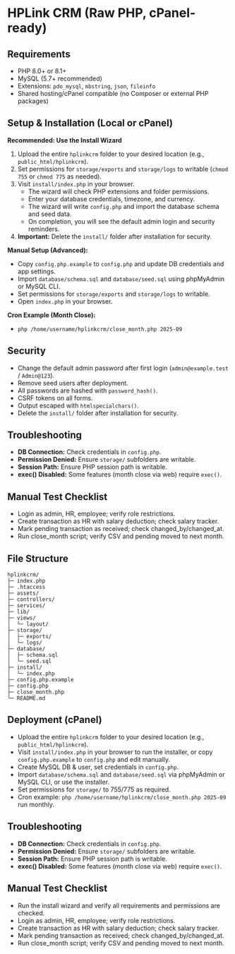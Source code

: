 # HPLink CRM (Raw PHP, cPanel-ready)

## Requirements

- PHP 8.0+ or 8.1+
- MySQL (5.7+ recommended)
- Extensions: `pdo_mysql`, `mbstring`, `json`, `fileinfo`
- Shared hosting/cPanel compatible (no Composer or external PHP packages)

## Setup & Installation (Local or cPanel)

**Recommended: Use the Install Wizard**

1. Upload the entire `hplinkcrm` folder to your desired location (e.g., `public_html/hplinkcrm`).
2. Set permissions for `storage/exports` and `storage/logs` to writable (`chmod 755` or `chmod 775` as needed).
3. Visit `install/index.php` in your browser.
   - The wizard will check PHP extensions and folder permissions.
   - Enter your database credentials, timezone, and currency.
   - The wizard will write `config.php` and import the database schema and seed data.
   - On completion, you will see the default admin login and security reminders.
4. **Important:** Delete the `install/` folder after installation for security.

**Manual Setup (Advanced):**

- Copy `config.php.example` to `config.php` and update DB credentials and app settings.
- Import `database/schema.sql` and `database/seed.sql` using phpMyAdmin or MySQL CLI.
- Set permissions for `storage/exports` and `storage/logs` to writable.
- Open `index.php` in your browser.

**Cron Example (Month Close):**
- `php /home/username/hplinkcrm/close_month.php 2025-09`

## Security

- Change the default admin password after first login (`admin@example.test` / `Admin@123`).
- Remove seed users after deployment.
- All passwords are hashed with `password_hash()`.
- CSRF tokens on all forms.
- Output escaped with `htmlspecialchars()`.
- Delete the `install/` folder after installation for security.

## Troubleshooting

- **DB Connection:** Check credentials in `config.php`.
- **Permission Denied:** Ensure `storage/` subfolders are writable.
- **Session Path:** Ensure PHP session path is writable.
- **exec() Disabled:** Some features (month close via web) require `exec()`.

## Manual Test Checklist

- Login as admin, HR, employee; verify role restrictions.
- Create transaction as HR with salary deduction; check salary tracker.
- Mark pending transaction as received; check changed_by/changed_at.
- Run close_month script; verify CSV and pending moved to next month.

## File Structure

```
hplinkcrm/
├─ index.php
├─ .htaccess
├─ assets/
├─ controllers/
├─ services/
├─ lib/
├─ views/
│  └─ layout/
├─ storage/
│  ├─ exports/
│  └─ logs/
├─ database/
│  ├─ schema.sql
│  └─ seed.sql
├─ install/
│  └─ index.php
├─ config.php.example
├─ config.php
├─ close_month.php
└─ README.md
```

## Deployment (cPanel)

- Upload the entire `hplinkcrm` folder to your desired location (e.g., `public_html/hplinkcrm`).
- Visit `install/index.php` in your browser to run the installer, or copy `config.php.example` to `config.php` and edit manually.
- Create MySQL DB & user, set credentials in `config.php`.
- Import `database/schema.sql` and `database/seed.sql` via phpMyAdmin or MySQL CLI, or use the installer.
- Set permissions for `storage/` to 755/775 as required.
- Cron example: `php /home/username/hplinkcrm/close_month.php 2025-09` run monthly.

## Troubleshooting

- **DB Connection:** Check credentials in `config.php`.
- **Permission Denied:** Ensure `storage/` subfolders are writable.
- **Session Path:** Ensure PHP session path is writable.
- **exec() Disabled:** Some features (month close via web) require `exec()`.

## Manual Test Checklist

- Run the install wizard and verify all requirements and permissions are checked.
- Login as admin, HR, employee; verify role restrictions.
- Create transaction as HR with salary deduction; check salary tracker.
- Mark pending transaction as received; check changed_by/changed_at.
- Run close_month script; verify CSV and pending moved to next month.
